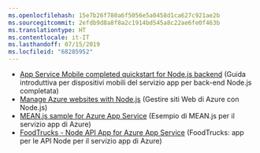 ```yaml
---
ms.openlocfilehash: 15e7b26f780a6f5056e5a0458d1ca627c921ae2b
ms.sourcegitcommit: 2efdb9d8a8f8a2c1914bd545a8c22ae6fe0f463b
ms.translationtype: HT
ms.contentlocale: it-IT
ms.lasthandoff: 07/15/2019
ms.locfileid: "68285952"
---
```

- [App Service Mobile completed quickstart for Node.js backend](https://azure.microsoft.com/resources/samples/app-service-mobile-nodejs-backend-quickstart/) (Guida introduttiva per dispositivi mobili del servizio app per back-end Node.js completata)
- [Manage Azure websites with Node.js](https://azure.microsoft.com/resources/samples/app-service-web-nodejs-manage/) (Gestire siti Web di Azure con Node.js)
- [MEAN.js sample for Azure App Service](https://azure.microsoft.com/resources/samples/meanjs/) (Esempio di MEAN.js per il servizio app di Azure)
- [FoodTrucks - Node API App for Azure App Service](https://azure.microsoft.com/resources/samples/app-service-api-node-food-trucks/) (FoodTrucks: app per le API Node per il servizio app di Azure)